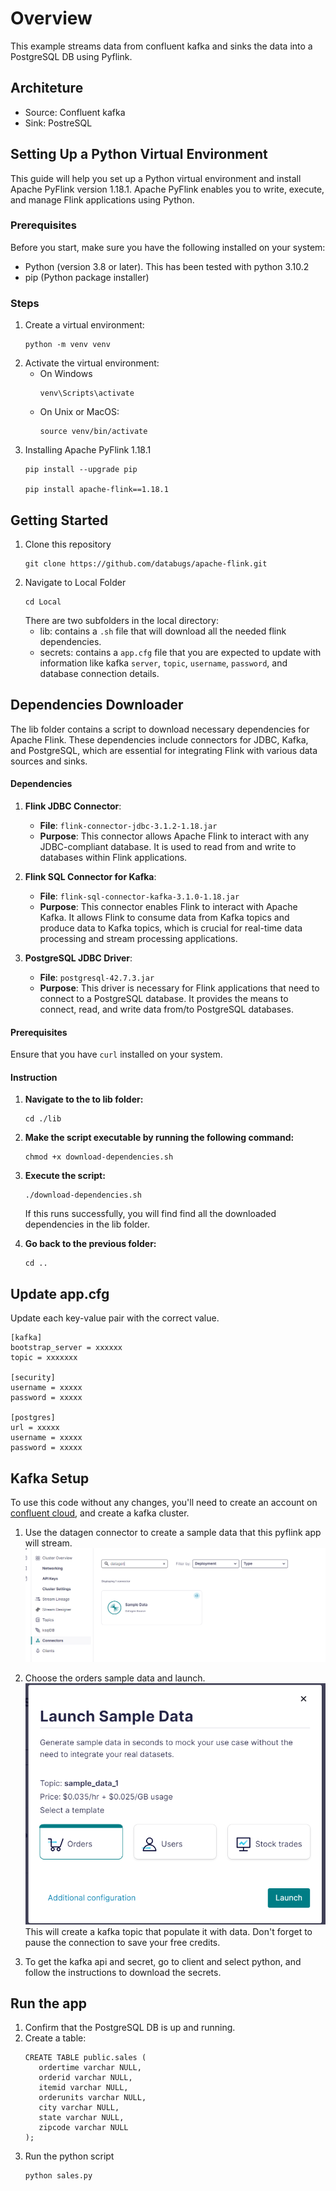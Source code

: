 # Overview
This example streams data from confluent kafka and sinks the data into a PostgreSQL DB using Pyflink.

## Architeture
- Source: Confluent kafka
- Sink: PostreSQL

## Setting Up a Python Virtual Environment
This guide will help you set up a Python virtual environment and install Apache PyFlink version 1.18.1. Apache PyFlink enables you to write, execute, and manage Flink applications using Python.

### Prerequisites
Before you start, make sure you have the following installed on your system:
- Python (version 3.8 or later). This has been tested with python 3.10.2
- pip (Python package installer)

### Steps
1. Create a virtual environment:
   ```
   python -m venv venv
   ```
2. Activate the virtual environment:
   - On Windows
      ```
      venv\Scripts\activate
      ```
   - On Unix or MacOS:
      ```
      source venv/bin/activate
      ```
3. Installing Apache PyFlink 1.18.1
   ```
   pip install --upgrade pip

   pip install apache-flink==1.18.1
   ```

## Getting Started
1. Clone this repository
   ```
   git clone https://github.com/databugs/apache-flink.git
   ```
2. Navigate to Local Folder
   ```
   cd Local
   ```
   There are two subfolders in the local directory:
   - lib: contains a `.sh` file that will download all the needed flink dependencies.
   - secrets: contains a `app.cfg` file that you are expected to update with information like kafka `server`, `topic`, `username`, `password`, and database connection details.

## Dependencies Downloader
The lib folder contains a script to download necessary dependencies for Apache Flink. These dependencies include connectors for JDBC, Kafka, and PostgreSQL, which are essential for integrating Flink with various data sources and sinks.

#### Dependencies

1. **Flink JDBC Connector**:
   - **File**: `flink-connector-jdbc-3.1.2-1.18.jar`
   - **Purpose**: This connector allows Apache Flink to interact with any JDBC-compliant database. It is used to read from and write to databases within Flink applications.

2. **Flink SQL Connector for Kafka**:
   - **File**: `flink-sql-connector-kafka-3.1.0-1.18.jar`
   - **Purpose**: This connector enables Flink to interact with Apache Kafka. It allows Flink to consume data from Kafka topics and produce data to Kafka topics, which is crucial for real-time data processing and stream processing applications.

3. **PostgreSQL JDBC Driver**:
   - **File**: `postgresql-42.7.3.jar`
   - **Purpose**: This driver is necessary for Flink applications that need to connect to a PostgreSQL database. It provides the means to connect, read, and write data from/to PostgreSQL databases.

#### Prerequisites

Ensure that you have `curl` installed on your system.

   #### Instruction
   1. **Navigate to the to lib folder:**
      ```
      cd ./lib
      ```

   2. **Make the script executable by running the following command:**
      ```
      chmod +x download-dependencies.sh
      ```

   3. **Execute the script:**
      ```
      ./download-dependencies.sh
      ```
      If this runs successfully, you will find find all the downloaded dependencies in the lib folder.

   4. **Go back to the previous folder:**
      ```
      cd ..
      ```
## Update app.cfg
Update each key-value pair with the correct value.
```
[kafka]
bootstrap_server = xxxxxx
topic = xxxxxxx

[security]
username = xxxxx
password = xxxxx

[postgres]
url = xxxxx
username = xxxxx
password = xxxxx
```

## Kafka Setup
To use this code without any changes, you'll need to create an account on [confluent cloud](confluent.cloud), and create a kafka cluster.

1. Use the datagen connector to create a sample data that this pyflink app will stream.
![alt text](data-source.png)

2. Choose the orders sample data and launch.
![alt text](data-gen.png)
This will create a kafka topic that populate it with data. Don't forget to pause the connection to save your free credits.

3. To get the kafka api and secret, go to client and select python, and follow the instructions to download the secrets.

## Run the app
1. Confirm that the PostgreSQL DB is up and running.
2. Create a table:
   ```
   CREATE TABLE public.sales (
      ordertime varchar NULL,
      orderid varchar NULL,
      itemid varchar NULL,
      orderunits varchar NULL,
      city varchar NULL,
      state varchar NULL,
      zipcode varchar NULL
   );
   ```
3. Run the python script
   ```
   python sales.py
   ```
